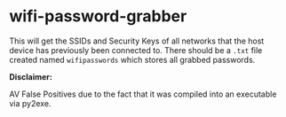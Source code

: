 # wifi-password-grabber
This will get the SSIDs and Security Keys of all networks that the host device has previously been connected to.
There should be a `.txt` file created named `wifipasswords` which stores all grabbed passwords.

**Disclaimer:**

AV False Positives due to the fact that it was compiled into an executable via py2exe.


